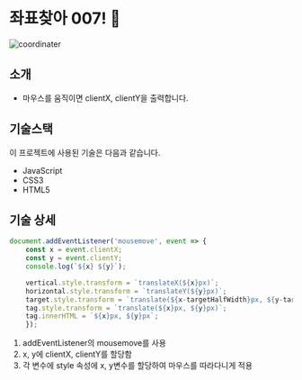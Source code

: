 # 좌표찾아 007! 🎯

![coordinater](https://user-images.githubusercontent.com/81962246/118397970-80a8ee80-b691-11eb-80eb-01927b22277d.gif)

## 소개
- 마우스를 움직이면 clientX, clientY을 출력합니다.

## 기술스택
이 프로젝트에 사용된 기술은 다음과 같습니다.
- JavaScript
- CSS3
- HTML5

## 기술 상세
```javascript
document.addEventListener('mousemove', event => {
    const x = event.clientX;
    const y = event.clientY;
    console.log(`${x} ${y}`);

    vertical.style.transform = `translateX(${x}px)`;
    horizontal.style.transform = `translateY(${y}px)`;
    target.style.transform = `translate(${x-targetHalfWidth}px, ${y-targetHalfHeight}px)`;
    tag.style.transform = `translate(${x}px, ${y}px)`;
    tag.innerHTML = `${x}px, ${y}px`;
    });
 ```
1. addEventListener의 mousemove를 사용
2. x, y에 clientX, clientY를 할당함
3. 각 변수에 style 속성에 x, y변수를 할당하여 마우스를 따라다니게 적용
